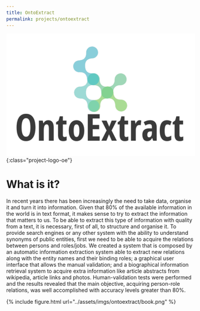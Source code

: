```yaml
---
title: OntoExtract
permalink: projects/ontoextract
---
```


![Logo](../assets/imgs/ontoextract/logo.png){:class="project-logo-oe"}

# What is it?




In recent years there has been increasingly the need to take data, organise it and turn it into information. Given that 80% of the available information in the world is in text format, it makes sense to try to extract the information that matters to us. To be able to extract this type of information with quality from a text, it is necessary, first of all, to structure and organise it. To provide search engines or any other system with the ability to understand synonyms of public entities, first we need to be able to acquire the relations between persons and roles/jobs. We created a system that is composed by an automatic information extraction system able to extract new relations along with the entity names and their binding roles; a graphical user interface that allows the manual validation; and a biographical information retrieval system to acquire extra information like article abstracts from wikipedia, article links and photos. Human-validation tests were performed and the results revealed that the main objective, acquiring person-role relations, was well accomplished with accuracy levels greater than 80%.


{% include figure.html url="../assets/imgs/ontoextract/book.png" %}
